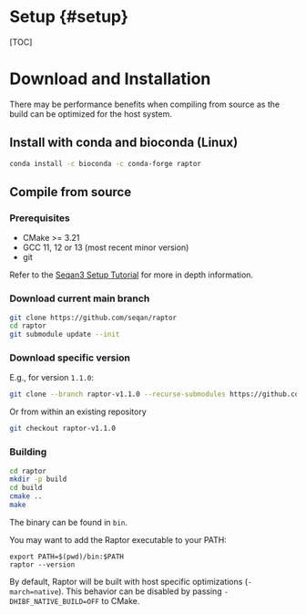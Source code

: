 <!--
SPDX-FileCopyrightText: 2006-2024 Knut Reinert & Freie Universität Berlin
SPDX-FileCopyrightText: 2016-2024 Knut Reinert & MPI für molekulare Genetik
SPDX-License-Identifier: CC-BY-4.0
-->

# Setup {#setup}

[TOC]

# Download and Installation
There may be performance benefits when compiling from source as the build can be optimized for the host system.

## Install with conda and bioconda (Linux)
```bash
conda install -c bioconda -c conda-forge raptor
```

## Compile from source

### Prerequisites
* CMake >= 3.21
* GCC 11, 12 or 13 (most recent minor version)
* git

Refer to the [Seqan3 Setup Tutorial](https://docs.seqan.de/seqan/3-master-user/setup.html) for more in depth
information.

### Download current main branch
```bash
git clone https://github.com/seqan/raptor
cd raptor
git submodule update --init
```

### Download specific version
E.g., for version `1.1.0`:
```bash
git clone --branch raptor-v1.1.0 --recurse-submodules https://github.com/seqan/raptor
```
Or from within an existing repository
```bash
git checkout raptor-v1.1.0
```

### Building
```bash
cd raptor
mkdir -p build
cd build
cmake ..
make
```

The binary can be found in `bin`.

You may want to add the Raptor executable to your PATH:
```
export PATH=$(pwd)/bin:$PATH
raptor --version
```

By default, Raptor will be built with host specific optimizations (`-march=native`). This behavior can be disabled by
passing `-DHIBF_NATIVE_BUILD=OFF` to CMake.
